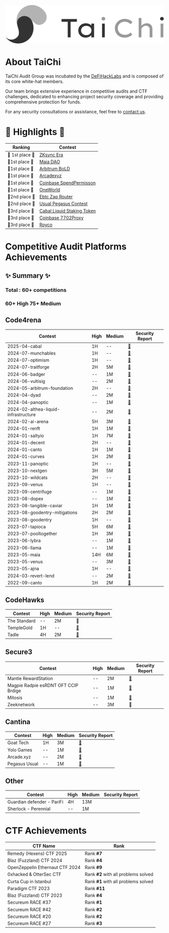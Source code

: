 ![Alt text](taichi.png)

# About TaiChi

TaiChi Audit Group was incubated by the [DeFiHackLabs](https://defihacklabs.io/)  and is composed of its core white-hat members.

Our team brings extensive experience in competitive audits and CTF challenges, dedicated to enhancing project security coverage and providing comprehensive protection for funds.

For any security consultations or assistance, feel free to [contact us](https://docs.google.com/forms/d/14s22jxDEjYRs1syrSLUQa62FpB4qVLAgbRl6FaXtbBI/viewform?pli=1&ts=670e18d0&pli=1&edit_requested=true).

# 🌟 Highlights 🌟

|  Ranking | Contest                    
|-------------------|----------------------------------|
|🥇  1st place 🥇      | [ZKsync Era ](https://code4rena.com/audits/2023-10-zksync-era)        |
| 🥇1st place   🥇      |  [Maia DAO ](https://code4rena.com/audits/2023-05-maia-dao-ecosystem)       |     |
| 🥇1st place   🥇      | [Arbitrum BoLD](https://code4rena.com/audits/2024-05-arbitrum-bold)       | 
| 🥇1st place    🥇     | [Arcadexyz ](https://x.com/cantinaxyz/status/1780354738040541307)            |
| 🥇1st place    🥇     | [Coinbase SpendPermisson](https://cantina.xyz/competitions/6837e02a-0a87-4577-a047-4e1ea71cff01/leaderboard)           |
| 🥇1st place    🥇     | [OneWorld](https://codehawks.cyfrin.io/c/2024-11-one-world/results?lt=contest&page=1&sc=reward&sj=reward&t=leaderboard)           |
| 🥈2nd place     🥈    | [Ebtc Zap Router](https://code4rena.com/audits/2024-06-ebtc-zap-routers) |
| 🥈2nd place     🥈    | [Usual Pegasus Contest](https://cantina.xyz/competitions/31a752e3-8ece-49b3-a9ee-d7294c659340/leaderboard)       |
| 🥉3rd place     🥉    | [Cabal Liquid Staking Token](https://code4rena.com/audits/2025-04-cabal-liquid-staking-token)      |
| 🥉3rd place     🥉    | [Coinbase 7702Proxy](https://cantina.xyz/competitions/b0a948cd-c861-4807-b36e-d680d82598bf/leaderboard)      |
| 🥉3rd place     🥉    | [Royco](https://cantina.xyz/competitions/fadb5a8f-e39c-4a6b-89f6-a03858bb8602/leaderboard)      |

# Competitive Audit Platforms Achievements

## ✨ Summary ✨
### Total : 60+  competitions 
### 60+ High 75+ Medium 

## Code4rena 

| Contest |High |Medium | Security Report |
| -------- |--------| -------- | -------- | 
|2025-04-cabal|1H|--|[📝](https://github.com/TaiChiAuditGroup/Portfolio/blob/main/Code4rena/2025-04-cabal/2025-04-cabal.md)|
|2024-07-munchables|1H|--|[📝](https://github.com/TaiChiAuditGroup/Portfolio/blob/main/Code4rena/2024-07-munchables/2024-07-munchables.md)|
|2024-07-optimism|1H|--|[📝](https://github.com/TaiChiAuditGroup/Portfolio/blob/main/Code4rena/2024-07-optimism/2024-07-optimism.md)|
|2024-07-traitforge|2H|5M|[📝](https://github.com/TaiChiAuditGroup/Portfolio/blob/main/Code4rena/2024-07-traitforge/2024-07-traitforge.md)|
|2024-06-badger|--|1M|[📝](https://github.com/TaiChiAuditGroup/Portfolio/blob/main/Code4rena/2024-06-badger/2024-06-badger.md)|
|2024-06-vultisig|--|2M|[📝](https://github.com/TaiChiAuditGroup/Portfolio/blob/main/Code4rena/2024-06-vultisig/2024-06-vultisig.md)|
|2024-05-arbitrum-foundation|2H|--|[📝](https://github.com/TaiChiAuditGroup/Portfolio/blob/main/Code4rena/2024-05-arbitrum-foundation/2024-05-arbitrum-foundation.md)|
|2024-04-dyad|--|2M|[📝](https://github.com/TaiChiAuditGroup/Portfolio/blob/main/Code4rena/2024-04-dyad/2024-04-dyad.md)|
|2024-04-panoptic|--|1M|[📝](https://github.com/TaiChiAuditGroup/Portfolio/blob/main/Code4rena/2024-04-panoptic/2024-04-panoptic.md)|
|2024-02-althea-liquid-infrastructure|--|2M|[📝](https://github.com/TaiChiAuditGroup/Portfolio/blob/main/Code4rena/2024-02-althea-liquid-infrastructure/2024-02-althea-liquid-infrastructure.md)|
|2024-02-ai-arena|5H|3M|[📝](https://github.com/TaiChiAuditGroup/Portfolio/blob/main/Code4rena/2024-02-ai-arena/2024-02-ai-arena.md)|
|2024-01-renft|1H|1M|[📝](https://github.com/TaiChiAuditGroup/Portfolio/blob/main/Code4rena/2024-01-renft/2024-01-renft.md)|
|2024-01-saltyio|1H|7M|[📝](https://github.com/TaiChiAuditGroup/Portfolio/blob/main/Code4rena/2024-01-saltyio/2024-01-saltyio.md)|
|2024-01-decent|2H|--|[📝](https://github.com/TaiChiAuditGroup/Portfolio/blob/main/Code4rena/2024-01-decent/2024-01-decent.md)|
|2024-01-canto|1H|1M|[📝](https://github.com/TaiChiAuditGroup/Portfolio/blob/main/Code4rena/2024-01-canto/2024-01-canto.md)|
|2024-01-curves|1H|2M|[📝](https://github.com/TaiChiAuditGroup/Portfolio/blob/main/Code4rena/2024-01-curves/2024-01-curves.md)|
|2023-11-panoptic|1H|--|[📝](https://github.com/TaiChiAuditGroup/Portfolio/blob/main/Code4rena/2023-11-panoptic/2023-11-panoptic.md)|
|2023-10-nextgen|3H|5M|[📝](https://github.com/TaiChiAuditGroup/Portfolio/blob/main/Code4rena/2023-10-nextgen/2023-10-nextgen.md)|
|2023-10-wildcats|2H|--|[📝](https://github.com/TaiChiAuditGroup/Portfolio/blob/main/Code4rena/2023-10-wildcats/2023-10-wildcats.md)|
|2023-09-venus|1H|--|[📝](https://github.com/TaiChiAuditGroup/Portfolio/blob/main/Code4rena/2023-09-venus/2023-09-venus.md)|
|2023-09-centrifuge|--|1M|[📝](https://github.com/TaiChiAuditGroup/Portfolio/blob/main/Code4rena/2023-09-centrifuge/2023-09-centrifuge.md)|
|2023-08-dopex|--|1M|[📝](https://github.com/TaiChiAuditGroup/Portfolio/blob/main/Code4rena/2023-08-dopex/2023-08-dopex.md)|
|2023-08-tangible-caviar|1H|1M|[📝](https://github.com/TaiChiAuditGroup/Portfolio/blob/main/Code4rena/2023-08-tangible-caviar/2023-08-tangible-caviar.md)|
|2023-08-goodentry-mitigations|2H|2M|[📝](https://github.com/TaiChiAuditGroup/Portfolio/blob/main/Code4rena/2023-08-goodentry-mitigations/2023-08-goodentry-mitigations.md)|
|2023-08-goodentry|1H|--|[📝](https://github.com/TaiChiAuditGroup/Portfolio/blob/main/Code4rena/2023-08-goodentry/2023-08-goodentry.md)|
|2023-07-tapioca|5H|6M|[📝](https://github.com/TaiChiAuditGroup/Portfolio/blob/main/Code4rena/2023-07-tapioca/2023-07-tapioca.md)|
|2023-07-pooltogether|1H|3M|[📝](https://github.com/TaiChiAuditGroup/Portfolio/blob/main/Code4rena/2023-07-pooltogether/2023-07-pooltogether.md)|
|2023-06-lybra     | --     | 1M     |[📝](https://github.com/TaiChiAuditGroup/Portfolio/blob/main/Code4rena/2023-06-lybra/2023-06-lybra.md)|
|2023-06-llama|--|1M|[📝](https://github.com/TaiChiAuditGroup/Portfolio/blob/main/Code4rena/2023-06-llama/2023-06-llama.md)|
|2023-05-maia|14H|6M|[📝](https://github.com/TaiChiAuditGroup/Portfolio/blob/main/Code4rena/2023-05-maia/2023-05-maia.md)|
|2023-05-venus|--|3M|[📝](https://github.com/TaiChiAuditGroup/Portfolio/blob/main/Code4rena/2023-05-venus/2023-05-venus.md)|
|2023-05-ajna|1H|--|[📝](https://github.com/TaiChiAuditGroup/Portfolio/blob/main/Code4rena/2023-05-ajna/2023-05-ajna.md)|
|2024-03-revert-lend|--|2M|[📝](https://github.com/TaiChiAuditGroup/Portfolio/blob/main/Code4rena/2024-03-revert-lend/2024-03-revert-lend.md)|
|2022-09-canto|1H|2M|[📝](https://github.com/TaiChiAuditGroup/Portfolio/blob/main/Code4rena/2022-09-canto/2022-09-canto.md)|




## CodeHawks 


| Contest |High |Medium | Security Report |
| -------- |--------| -------- | -------- |
| The Standard  |--| 2M | 📝|
|   TempleGold   |  1H    |  --    |[📝](https://github.com/TaiChiAuditGroup/Portfolio/blob/main/CodeHawks/temple-gold/temple-gold.md)|
|   Tadle   |  4H    |  2M    |[📝](https://github.com/TaiChiAuditGroup/Portfolio/blob/main/CodeHawks/tadle/tadle.md)|


## Secure3  


| Contest |High |Medium | Security Report |
| -------- |--------| -------- | -------- |
| Mantle RewardStation  |  --    |  2M    |[📝](https://github.com/TaiChiAuditGroup/Portfolio/blob/main/Secure3/2024-06-rewardstation/2024-06-rewardstation.md) |
| Magpie Radpie esRDNT OFT CCIP Brdige | -- |  1M   | [📝](https://github.com/TaiChiAuditGroup/Portfolio/blob/main/Secure3/2023-12-magpie-radpie-esrdnt-oft-ccip-bridge/2023-12-magpie-radpie-esrdnt-oft-ccip-bridge.md) |
| Mitosis | -- |  1M    | [📝](https://github.com/TaiChiAuditGroup/Portfolio/blob/main/Secure3/2024-02-mitosis/2024-02-mitosis.md) |
|    Zeeknetwork  |   --   |   3M   |📝|

## Cantina  


| Contest |High |Medium | Security Report |
| -------- |--------| -------- | -------- |
| Goat Tech | 1H | 3M |[📝](https://github.com/TaiChiAuditGroup/Portfolio/blob/main/Cantina/goat-tech/goat-tech.md)|
| Yolo Games | -- | 1M |[📝](https://github.com/TaiChiAuditGroup/Portfolio/blob/main/Cantina/yolo-games/yolo-games.md)|
| Arcade.xyz | -- | 2M |[📝](https://github.com/TaiChiAuditGroup/Portfolio/blob/main/Cantina/arcade-xyz/arcade-xyz.md)|
| Pegasus Usual | -- | 1M |[📝](https://github.com/TaiChiAuditGroup/Portfolio/blob/main/Cantina/pegasus-usual/pegasus-usual.md)|

## Other


| Contest |High |Medium | Security Report |
| -------- |--------| -------- | -------- |
| Guardian defender - PariFi    |  4H    |  13M  |  |
| Sherlock - Perennial     |  --    |  1M  |  |

#  CTF Achievements


| **CTF Name**                          | **Rank**                                           |
| -------------------------------------- | -------------------------------------------------- |
| Remedy (Hexens) CTF 2025                             | Rank **#7**|
| Blaz (Fuzzland) CTF 2024                             | Rank **#4**|
| OpenZeppelin Ethernaut CTF 2024         | Rank **#9**                                        |
| 0xhacked & OtterSec CTF                | Rank **#2** with all problems solved               |
| Curta Cup in Istanbul                  | Rank **#1** with all problems solved               |
| Paradigm CTF 2023                      | Rank **#11**                                       |
| Blaz (Fuzzland) CTF 2023                             | Rank **#4**|
| Secureum RACE #37                      | Rank **#1**                                        |
| Secureum RACE #42                      | Rank **#2**                                        |
| Secureum RACE #20                      | Rank **#2**                                        |
| Secureum RACE #27                      | Rank **#3**                                        |